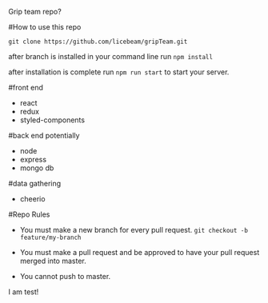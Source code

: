 Grip team repo?

#How to use this repo

```git clone https://github.com/licebeam/gripTeam.git```

after branch is installed
in your command line run ```npm install```

after installation is complete run ```npm run start``` to start your server.

#front end 
- react
- redux
- styled-components

#back end potentially
- node 
- express
- mongo db 

#data gathering
- cheerio

#Repo Rules
- You must make a new branch for every pull request.
  ```git checkout -b feature/my-branch```

- You must make a pull request and be approved to have your pull request merged into master. 

- You cannot push to master.

I am test!